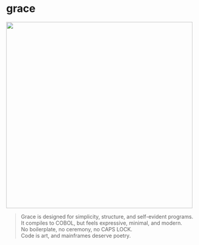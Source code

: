# grace

<img src="https://www.ufrgs.br/enigma/wp-content/uploads/2021/06/ghcobol.jpg" width="500">

> Grace is designed for simplicity, structure, and self-evident programs.  
> It compiles to COBOL, but feels expressive, minimal, and modern.  
> No boilerplate, no ceremony, no CAPS LOCK.  
> Code is art, and mainframes deserve poetry.  
